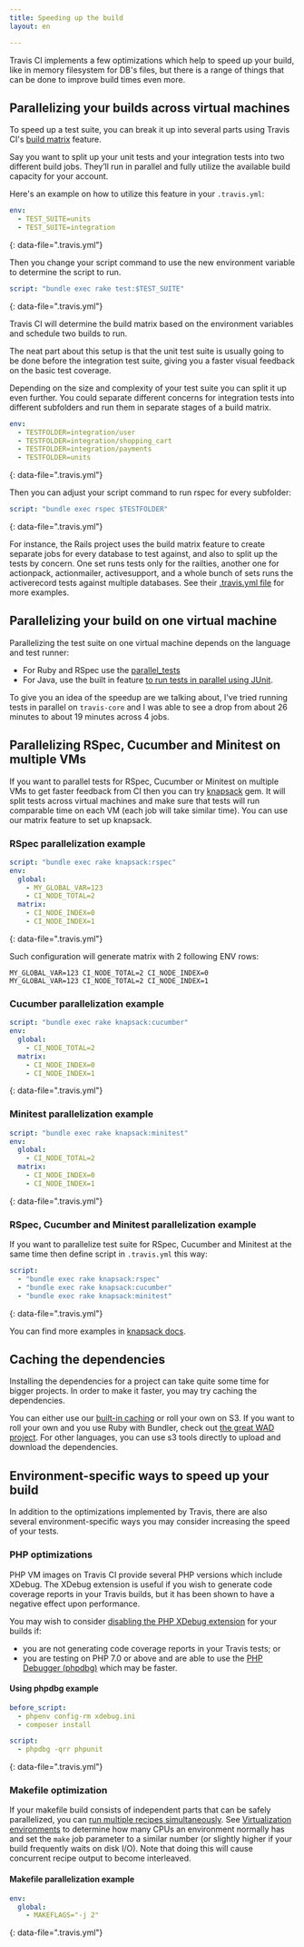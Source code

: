 ```yaml
---
title: Speeding up the build
layout: en

---
```


Travis CI implements a few optimizations which help to speed up your build,
like in memory filesystem for DB's files, but there is a range of things
that can be done to improve build times even more.

<div id="toc"></div>

## Parallelizing your builds across virtual machines

To speed up a test suite, you can break it up into several parts using
Travis CI's [build
matrix](/user/customizing-the-build/#Build-Matrix)
feature.

Say you want to split up your unit tests and your integration tests into two
different build jobs. They’ll run in parallel and fully utilize the available
build capacity for your account.

Here's an example on how to utilize this feature in your `.travis.yml`:

```yaml
env:
  - TEST_SUITE=units
  - TEST_SUITE=integration
```
{: data-file=".travis.yml"}

Then you change your script command to use the new environment variable to
determine the script to run.

```yaml
script: "bundle exec rake test:$TEST_SUITE"
```
{: data-file=".travis.yml"}

Travis CI will determine the build matrix based on the environment variables and
schedule two builds to run.

The neat part about this setup is that the unit test suite is usually going to
be done before the integration test suite, giving you a faster visual feedback
on the basic test coverage.

Depending on the size and complexity of your test suite you can split it up even
further. You could separate different concerns for integration tests into
different subfolders and run them in separate stages of a build matrix.

```yaml
env:
  - TESTFOLDER=integration/user
  - TESTFOLDER=integration/shopping_cart
  - TESTFOLDER=integration/payments
  - TESTFOLDER=units
```
{: data-file=".travis.yml"}

Then you can adjust your script command to run rspec for every subfolder:

```yaml
script: "bundle exec rspec $TESTFOLDER"
```
{: data-file=".travis.yml"}

For instance, the Rails project uses the build matrix feature to create separate
jobs for every database to test against, and also to split up the tests by
concern. One set runs tests only for the railties, another one for actionpack,
actionmailer, activesupport, and a whole bunch of sets runs the activerecord
tests against multiple databases. See their [.travis.yml
file](https://github.com/rails/rails/blob/master/.travis.yml) for more examples.

## Parallelizing your build on one virtual machine

Parallelizing the test suite on one virtual machine depends on the language and test runner:

- For Ruby and RSpec use the [parallel_tests](https://github.com/grosser/parallel_tests)
- For Java, use the built in feature [to run tests in parallel
  using JUnit](http://incodewetrustinc.blogspot.com/2009/07/run-your-junit-tests-in-parallel-with.html).

To give you an idea of the speedup are we talking about, I've tried running tests in parallel on `travis-core` and I was able to see a drop from about 26 minutes to about 19 minutes across 4 jobs.

## Parallelizing RSpec, Cucumber and Minitest on multiple VMs

If you want to parallel tests for RSpec, Cucumber or Minitest on multiple VMs to get faster feedback from CI then you can try [knapsack](https://github.com/ArturT/knapsack) gem. It will split tests across virtual machines and make sure that tests will run comparable time on each VM (each job will take similar time). You can use our matrix feature to set up knapsack.

### RSpec parallelization example

```yaml
script: "bundle exec rake knapsack:rspec"
env:
  global:
    - MY_GLOBAL_VAR=123
    - CI_NODE_TOTAL=2
  matrix:
    - CI_NODE_INDEX=0
    - CI_NODE_INDEX=1
```
{: data-file=".travis.yml"}

Such configuration will generate matrix with 2 following ENV rows:

```
MY_GLOBAL_VAR=123 CI_NODE_TOTAL=2 CI_NODE_INDEX=0
MY_GLOBAL_VAR=123 CI_NODE_TOTAL=2 CI_NODE_INDEX=1
```

### Cucumber parallelization example

```yaml
script: "bundle exec rake knapsack:cucumber"
env:
  global:
    - CI_NODE_TOTAL=2
  matrix:
    - CI_NODE_INDEX=0
    - CI_NODE_INDEX=1
```
{: data-file=".travis.yml"}

### Minitest parallelization example

```yaml
script: "bundle exec rake knapsack:minitest"
env:
  global:
    - CI_NODE_TOTAL=2
  matrix:
    - CI_NODE_INDEX=0
    - CI_NODE_INDEX=1
```
{: data-file=".travis.yml"}

### RSpec, Cucumber and Minitest parallelization example

If you want to parallelize test suite for RSpec, Cucumber and Minitest at the same time then define script in `.travis.yml` this way:

```yaml
script:
  - "bundle exec rake knapsack:rspec"
  - "bundle exec rake knapsack:cucumber"
  - "bundle exec rake knapsack:minitest"
```
{: data-file=".travis.yml"}

You can find more examples in [knapsack docs](https://github.com/ArturT/knapsack#info-for-travis-users).

## Caching the dependencies

Installing the dependencies for a project can take quite some time for bigger projects. In
order to make it faster, you may try caching the dependencies.

You can either use our [built-in caching](/user/caching/) or roll your own on S3. If you
want to roll your own and you use Ruby with Bundler, check out [the great WAD project](https://github.com/Fingertips/WAD).
For other languages, you can use s3 tools directly to upload and download the dependencies.

## Environment-specific ways to speed up your build

In addition to the optimizations implemented by Travis, there are also
several environment-specific ways you may consider increasing the speed of
your tests.

### PHP optimizations

PHP VM images on Travis CI provide several PHP versions which include
XDebug. The XDebug extension is useful if you wish to generate code coverage
reports in your Travis builds, but it has been shown to have a negative effect
upon performance.

You may wish to consider
[disabling the PHP XDebug extension](/user/languages/php#Disabling-preinstalled-PHP-extensions) for your
builds if:

- you are not generating code coverage reports in your Travis tests; or
- you are testing on PHP 7.0 or above and are able to use the [PHP Debugger (phpdbg)](https://github.com/krakjoe/phpdbg)
  which may be faster.

#### Using phpdbg example

```yaml
before_script:
  - phpenv config-rm xdebug.ini
  - composer install

script:
  - phpdbg -qrr phpunit
```
{: data-file=".travis.yml"}

### Makefile optimization

If your makefile build consists of independent parts that can be safely
parallelized, you can [run multiple recipes
simultaneously](https://www.gnu.org/software/make/manual/html_node/Parallel.html).
See [Virtualization
environments](/user/reference/overview/#Virtualization-environments) to determine
how many CPUs an environment normally has and set the `make` job parameter to a
similar number (or slightly higher if your build frequently waits on disk I/O).
Note that doing this will cause concurrent recipe output to become interleaved.

#### Makefile parallelization example

```yaml
env:
  global:
    - MAKEFLAGS="-j 2"
```
{: data-file=".travis.yml"}
